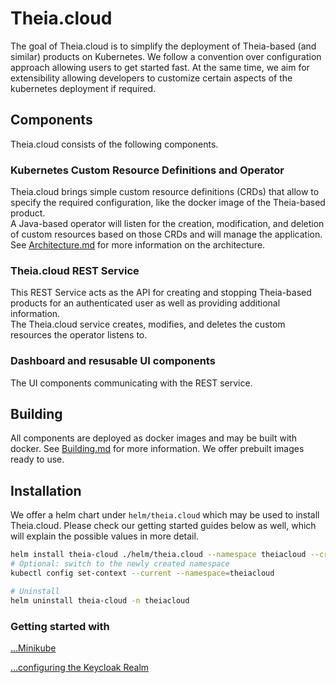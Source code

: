 # Theia.cloud

The goal of Theia.cloud is to simplify the deployment of Theia-based (and similar) products on Kubernetes. We follow a convention over configuration approach allowing users to get started fast. At the same time, we aim for extensibility allowing developers to customize certain aspects of the kubernetes deployment if required.

## Components

Theia.cloud consists of the following components.

### Kubernetes Custom Resource Definitions and Operator

Theia.cloud brings simple custom resource definitions (CRDs) that allow to specify the required configuration, like the docker image of the Theia-based product.\
A Java-based operator will listen for the creation, modification, and deletion of custom resources based on those CRDs and will manage the application.\
See [Architecture.md](doc/docs/Architecture.md) for more information on the architecture.

### Theia.cloud REST Service

This REST Service acts as the API for creating and stopping Theia-based products for an authenticated user as well as providing additional information.\
The Theia.cloud service creates, modifies, and deletes the custom resources the operator listens to.

### Dashboard and resusable UI components

The UI components communicating with the REST service.

## Building

All components are deployed as docker images and may be built with docker. See [Building.md](doc/docs/Building.md) for more information. We offer prebuilt images ready to use.

## Installation

We offer a helm chart under `helm/theia.cloud` which may be used to install Theia.cloud. Please check our getting started guides below as well, which will explain the possible values in more detail.

```bash
helm install theia-cloud ./helm/theia.cloud --namespace theiacloud --create-namespace
# Optional: switch to the newly created namespace
kubectl config set-context --current --namespace=theiacloud

# Uninstall
helm uninstall theia-cloud -n theiacloud
```

### Getting started with

[...Minikube](doc/docs/platforms/Minikube.md)

[...configuring the Keycloak Realm](doc/docs/Keycloak.md)

